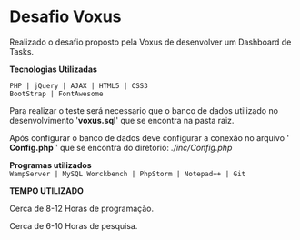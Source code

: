 # Desafio Voxus

Realizado o desafio proposto pela Voxus de desenvolver um Dashboard de Tasks.

**Tecnologias Utilizadas** 

 

`PHP | jQuery | AJAX | HTML5 | CSS3`\
`BootStrap | FontAwesome`




Para realizar o teste será necessario que o banco de dados utilizado no desenvolvimento '**voxus.sql**' que se encontra na pasta raiz.


Após configurar o banco de dados deve configurar a conexão  no arquivo  ' **Config.php** ' que se encontra do diretorio: _./inc/Config.php_


**Programas utilizados**\
`WampServer | MySQL Worckbench | PhpStorm | Notepad++ | Git`


**TEMPO UTILIZADO**

Cerca de 8-12 Horas de programação.

Cerca de 6-10 Horas de pesquisa.


